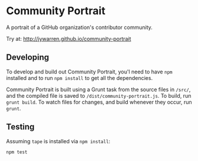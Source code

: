 Community Portrait
====

A portrait of a GitHub organization's contributor community.

Try at: http://jywarren.github.io/community-portrait


## Developing

To develop and build out Community Portrait, you'l need to have `npm` installed and to run `npm install` to get all the dependencies. 

Community Portrait is built using a Grunt task from the source files in `/src/`, and the compiled file is saved to `/dist/community-portrait.js`. To build, run `grunt build`. To watch files for changes, and build whenever they occur, run `grunt`. 


## Testing

Assuming `tape` is installed via `npm install`:

`npm test`
